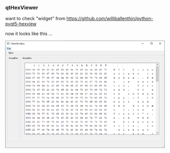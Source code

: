 ### qtHexViewer

want to check "widget" from https://github.com/williballenthin/python-pyqt5-hexview

now it looks like this ...

<center>

![alt text](docs/img/main.png)

</center>
